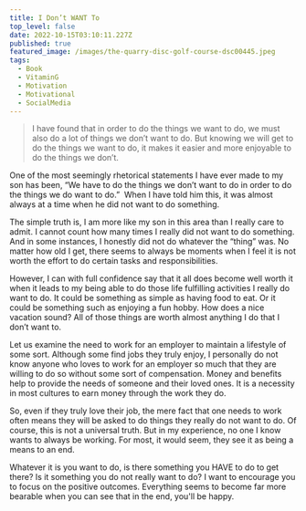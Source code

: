 ```yaml
---
title: I Don’t WANT To
top_level: false
date: 2022-10-15T03:10:11.227Z
published: true
featured_image: /images/the-quarry-disc-golf-course-dsc00445.jpeg
tags:
  - Book
  - VitaminG
  - Motivation
  - Motivational
  - SocialMedia
---
```

> I have found that in order to do the things we want to do, we must also do a lot of things we don’t want to do. But knowing we will get to do the things we want to do, it makes it easier and more enjoyable to do the things we don’t.

One of the most seemingly rhetorical statements I have ever made to my son has been, “We have to do the things we don’t want to do in order to do the things we do want to do.”  When I have told him this, it was almost always at a time when he did not want to do something. 

The simple truth is, I am more like my son in this area than I really care to admit. I cannot count how many times I really did not want to do something. And in some instances, I honestly did not do whatever the “thing” was. No matter how old I get, there seems to always be moments when I feel it is not worth the effort to do certain tasks and responsibilities.

However, I can with full confidence say that it all does become well worth it when it leads to my being able to do those life fulfilling activities I really do want to do. It could be something as simple as having food to eat. Or it could be something such as enjoying a fun hobby. How does a nice vacation sound? All of those things are worth almost anything I do that I don’t want to.

Let us examine the need to work for an employer to maintain a lifestyle of some sort. Although some find jobs they truly enjoy, I personally do not know anyone who loves to work for an employer so much that they are willing to do so without some sort of compensation. Money and benefits help to provide the needs of someone and their loved ones. It is a necessity in most cultures to earn money through the work they do.

So, even if they truly love their job, the mere fact that one needs to work often means they will be asked to do things they really do not want to do. Of course, this is not a universal truth. But in my experience, no one I know wants to always be working. For most, it would seem, they see it as being a means to an end.

Whatever it is you want to do, is there something you HAVE to do to get there? Is it something you do not really want to do? I want to encourage you to focus on the positive outcomes. Everything seems to become far more bearable when you can see that in the end, you'll be happy.